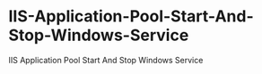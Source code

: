 # IIS-Application-Pool-Start-And-Stop-Windows-Service
IIS Application Pool Start And Stop Windows Service

